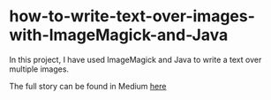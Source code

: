 # how-to-write-text-over-images-with-ImageMagick-and-Java
In this project, I have used ImageMagick and Java to write a text over multiple images.

The full story can be found in Medium [here](https://medium.com/@doston/how-to-add-a-text-watermark-mark-over-texts-in-java-and-imagemagick-e192112acbb)

